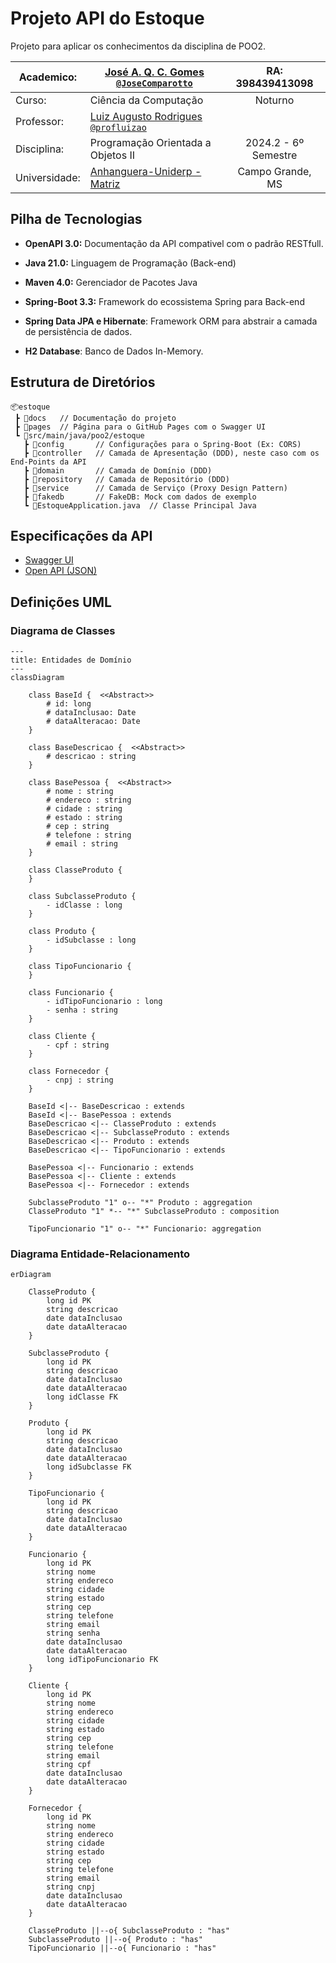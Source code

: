 # Projeto API do Estoque

Projeto para aplicar os conhecimentos da disciplina de POO2.

| Academico:    | [José A. Q. C. Gomes <code>@JoseComparotto</code>](https://github.com/JoseComparotto) | RA: 398439413098     |
| ------------- | ------------------------------------------------------------------------------------- | :------------------: |
| Curso:        | Ciência da Computação                                                                 | Noturno              |
| Professor:    | [Luiz Augusto Rodrigues <code>@profluizao</code>](https://github.com/profluizao)      |                      |
| Disciplina:   | Programação Orientada a Objetos II                                                    | 2024.2 - 6º Semestre |
| Universidade: | [Anhanguera-Uniderp - Matriz](https://www.uniderp.com.br/)                            | Campo Grande, MS     |

## Pilha de Tecnologias

- **OpenAPI 3.0:** Documentação da API compativel com o padrão RESTfull.

- **Java 21.0:** Linguagem de Programação (Back-end)

- **Maven 4.0:** Gerenciador de Pacotes Java

- **Spring-Boot 3.3:** Framework do ecossistema Spring para Back-end

- **Spring Data JPA e Hibernate**: Framework ORM para abstrair a camada de persistência de dados.

- **H2 Database**: Banco de Dados In-Memory.

## Estrutura de Diretórios

```plain
📦estoque
 ┣ 📂docs   // Documentação do projeto
 ┣ 📂pages  // Página para o GitHub Pages com o Swagger UI
 ┗ 📂src/main/java/poo2/estoque
   ┣ 📂config       // Configurações para o Spring-Boot (Ex: CORS)
   ┣ 📂controller   // Camada de Apresentação (DDD), neste caso com os End-Points da API
   ┣ 📂domain       // Camada de Domínio (DDD)
   ┣ 📂repository   // Camada de Repositório (DDD)
   ┣ 📂service      // Camada de Serviço (Proxy Design Pattern)
   ┣ 📂fakedb       // FakeDB: Mock com dados de exemplo
   ┗ 📜EstoqueApplication.java  // Classe Principal Java
 ```

## Especificações da API

- [Swagger UI](https://josecomparotto.github.io/poo2/projetos/estoque/pages/swagger-ui.html)
- [Open API (JSON)](./docs/openapi.json)

## Definições UML

### Diagrama de Classes

```mermaid
---
title: Entidades de Domínio
---
classDiagram

    class BaseId {  <<Abstract>>
        # id: long
        # dataInclusao: Date
        # dataAlteracao: Date
    }
    
    class BaseDescricao {  <<Abstract>>
        # descricao : string
    }
    
    class BasePessoa {  <<Abstract>>
        # nome : string
        # endereco : string
        # cidade : string
        # estado : string
        # cep : string
        # telefone : string
        # email : string
    }

    class ClasseProduto {
    }

    class SubclasseProduto {
        - idClasse : long
    }

    class Produto {
        - idSubclasse : long
    }

    class TipoFuncionario {
    }

    class Funcionario {
        - idTipoFuncionario : long
        - senha : string
    }

    class Cliente {
        - cpf : string
    }

    class Fornecedor {
        - cnpj : string
    }

    BaseId <|-- BaseDescricao : extends
    BaseId <|-- BasePessoa : extends
    BaseDescricao <|-- ClasseProduto : extends
    BaseDescricao <|-- SubclasseProduto : extends
    BaseDescricao <|-- Produto : extends
    BaseDescricao <|-- TipoFuncionario : extends

    BasePessoa <|-- Funcionario : extends
    BasePessoa <|-- Cliente : extends
    BasePessoa <|-- Fornecedor : extends

    SubclasseProduto "1" o-- "*" Produto : aggregation
    ClasseProduto "1" *-- "*" SubclasseProduto : composition

    TipoFuncionario "1" o-- "*" Funcionario: aggregation

```

### Diagrama Entidade-Relacionamento

```mermaid
erDiagram

    ClasseProduto {
        long id PK
        string descricao
        date dataInclusao
        date dataAlteracao
    }

    SubclasseProduto {
        long id PK
        string descricao
        date dataInclusao
        date dataAlteracao
        long idClasse FK
    }

    Produto {
        long id PK
        string descricao
        date dataInclusao
        date dataAlteracao
        long idSubclasse FK
    }

    TipoFuncionario {
        long id PK
        string descricao
        date dataInclusao
        date dataAlteracao
    }

    Funcionario {
        long id PK
        string nome
        string endereco
        string cidade
        string estado
        string cep
        string telefone
        string email
        string senha
        date dataInclusao
        date dataAlteracao
        long idTipoFuncionario FK
    }

    Cliente {
        long id PK
        string nome
        string endereco
        string cidade
        string estado
        string cep
        string telefone
        string email
        string cpf
        date dataInclusao
        date dataAlteracao
    }

    Fornecedor {
        long id PK
        string nome
        string endereco
        string cidade
        string estado
        string cep
        string telefone
        string email
        string cnpj
        date dataInclusao
        date dataAlteracao
    }

    ClasseProduto ||--o{ SubclasseProduto : "has"
    SubclasseProduto ||--o{ Produto : "has"
    TipoFuncionario ||--o{ Funcionario : "has"

```
